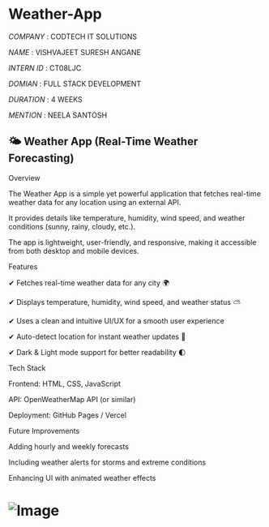 # Weather-App

*COMPANY* : CODTECH IT SOLUTIONS

*NAME* : VISHVAJEET SURESH ANGANE

*INTERN ID* : CT08LJC

*DOMIAN* : FULL STACK DEVELOPMENT

*DURATION* : 4 WEEKS

*MENTION* : NEELA SANTOSH

## 🌤 Weather App (Real-Time Weather Forecasting)

Overview

The Weather App is a simple yet powerful application that fetches real-time weather data for any location using an external API. 

It provides details like temperature, humidity, wind speed, and weather conditions (sunny, rainy, cloudy, etc.). 

The app is lightweight, user-friendly, and responsive, making it accessible from both desktop and mobile devices.

Features

✔ Fetches real-time weather data for any city 🌍

✔ Displays temperature, humidity, wind speed, and weather status ⛅

✔ Uses a clean and intuitive UI/UX for a smooth user experience

✔ Auto-detect location for instant weather updates 📍

✔ Dark & Light mode support for better readability 🌓

Tech Stack

Frontend: HTML, CSS, JavaScript

API: OpenWeatherMap API (or similar)

Deployment: GitHub Pages / Vercel

Future Improvements

Adding hourly and weekly forecasts

Including weather alerts for storms and extreme conditions

Enhancing UI with animated weather effects

# ![Image](https://github.com/user-attachments/assets/d29c707c-4d83-403d-aae5-babbc4edd952)
